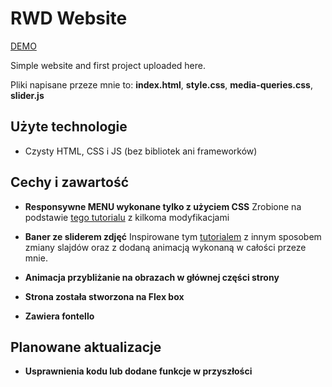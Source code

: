 # RWD Website

[DEMO](https://davidelo18.github.io/rwd-website/)

Simple website and first project uploaded here. 

Pliki napisane przeze mnie to: **index.html**, **style.css**, **media-queries.css**, **slider.js**

## Użyte technologie

- Czysty HTML, CSS i JS (bez bibliotek ani frameworków)

## Cechy i zawartość

- **Responsywne MENU wykonane tylko z użyciem CSS**
Zrobione na podstawie [tego tutorialu](https://www.youtube.com/watch?v=8QKOaTYvYUA) z kilkoma modyfikacjami

- **Baner ze sliderem zdjęć**
Inspirowane tym [tutorialem](https://www.youtube.com/watch?v=7ZO2RTMNSAY) z innym sposobem zmiany slajdów oraz z dodaną animacją wykonaną w całości przeze mnie.

- **Animacja przybliżanie na obrazach w głównej części strony**

- **Strona została stworzona na Flex box**

- **Zawiera fontello**

## Planowane aktualizacje

- **Usprawnienia kodu lub dodane funkcje w przyszłości**
